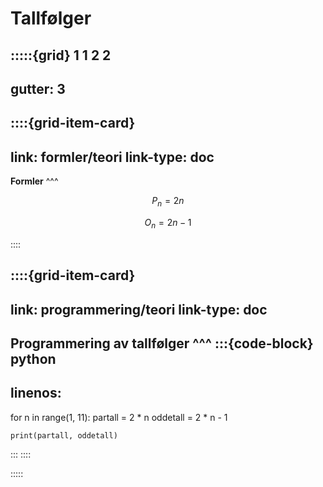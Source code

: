 # Tallfølger


:::::{grid} 1 1 2 2
---
gutter: 3
---

::::{grid-item-card}
---
link: formler/teori
link-type: doc
---
**Formler**
^^^

$$
P_n = 2n 
$$


$$
O_n = 2n - 1
$$

::::


::::{grid-item-card}
---
link: programmering/teori
link-type: doc
---
**Programmering av tallfølger**
^^^
:::{code-block} python
---
linenos:
---
for n in range(1, 11):
    partall = 2 * n
    oddetall = 2 * n - 1
    
    print(partall, oddetall)
:::
::::



:::::